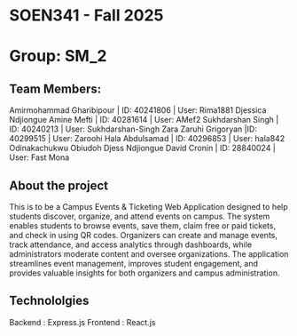 # SOEN341 - Fall 2025
# Group: SM_2
## Team Members:
Amirmohammad Gharibipour | ID: 40241806 | User: Rima1881
Djessica Ndjiongue
Amine Mefti | ID: 40281614 | User: AMef2
Sukhdarshan Singh | ID: 40240213 | User: Sukhdarshan-Singh
Zara Zaruhi Grigoryan |ID: 40299515 | User: Zaroohi
Hala Abdulsamad | ID: 40296853 | User: hala842
Odinakachukwu Obiudoh
Djess Ndjiongue
David Cronin | ID: 28840024 | User: Fast Mona

## About the project
This is to be a Campus Events & Ticketing Web Application designed to help students discover, organize, and attend events on campus. The system enables students to browse events, save them, claim free or paid tickets, and check in using QR codes. Organizers can create and manage events, track attendance, and access analytics through dashboards, while administrators moderate content and oversee organizations. The application streamlines event management, improves student engagement, and provides valuable insights for both organizers and campus administration.


## Technololgies
Backend : Express.js
Frontend : React.js
